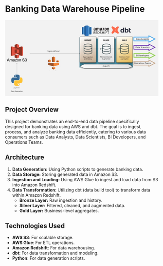 # Banking Data Warehouse Pipeline

![Project Workflow](sysArch.jpg)

## Project Overview
This project demonstrates an end-to-end data pipeline specifically designed for banking data using AWS and dbt. The goal is to ingest, process, and analyze banking data efficiently, catering to various data consumers such as Data Analysts, Data Scientists, BI Developers, and Operations Teams.

## Architecture
1. **Data Generation:** Using Python scripts to generate banking data.
2. **Data Storage:** Storing generated data in Amazon S3.
3. **Ingestion and Loading:** Using AWS Glue to ingest and load data from S3 into Amazon Redshift.
4. **Data Transformation:** Utilizing dbt (data build tool) to transform data within Amazon Redshift.
    - **Bronze Layer:** Raw ingestion and history.
    - **Silver Layer:** Filtered, cleaned, and augmented data.
    - **Gold Layer:** Business-level aggregates.

## Technologies Used
- **AWS S3**: For scalable storage.
- **AWS Glue**: For ETL operations.
- **Amazon Redshift**: For data warehousing.
- **dbt**: For data transformation and modeling.
- **Python**: For data generation scripts.

